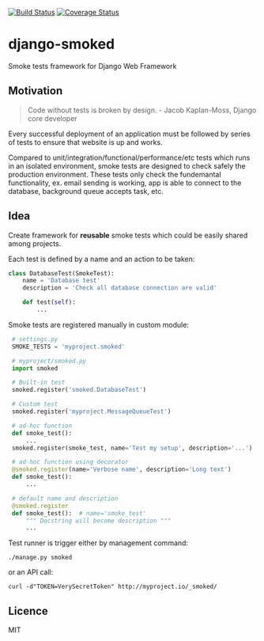 [![Build Status](https://travis-ci.org/djentlemen/django-smoked.svg)](https://travis-ci.org/djentlemen/django-smoked)
[![Coverage Status](https://coveralls.io/repos/djentlemen/django-smoked/badge.svg?branch=master)](https://coveralls.io/r/djentlemen/django-smoked?branch=master)

# django-smoked

Smoke tests framework for Django Web Framework

## Motivation

> Code without tests is broken by design. - Jacob Kaplan-Moss, Django core developer

Every successful deployment of an application must be followed by series of tests to ensure that website is up and works.

Compared to unit/integration/functional/performance/etc tests which runs in an isolated environment, smoke tests are designed to check safely the production environment. These tests only check the fundemantal functionality, ex. email sending is working, app is able to connect to the database, background queue accepts task, etc.

## Idea

Create framework for **reusable** smoke tests which could be easily shared among projects.

Each test is defined by a name and an action to be taken:

```python
class DatabaseTest(SmokeTest):
    name = 'Database test'
    description = 'Check all database connection are valid'

    def test(self):
        ...
```
 
 Smoke tests are registered manually in custom module:

```python
 # settings.py
 SMOKE_TESTS = 'myproject.smoked'
```

```python
 # myproject/smoked.py
 import smoked

 # Built-in test
 smoked.register('smoked.DatabaseTest')

 # Custom test
 smoked.register('myproject.MessageQueueTest')

 # ad-hoc function
 def smoke_test():
     ...
 smoked.register(smoke_test, name='Test my setup', description='...')

 # ad-hoc function using decorator
 @smoked.register(name='Verbose name', description='Long text')
 def smoke_test():
     ...

 # default name and description
 @smoked.register
 def smoke_test():  # name='smoke_test'
     """ Docstring will become description """
     ...

```

Test runner is trigger either by management command:

```shell
./manage.py smoked
```

or an API call:

```shell
curl -d"TOKEN=VerySecretToken" http://myproject.io/_smoked/
```

## Licence

MIT
